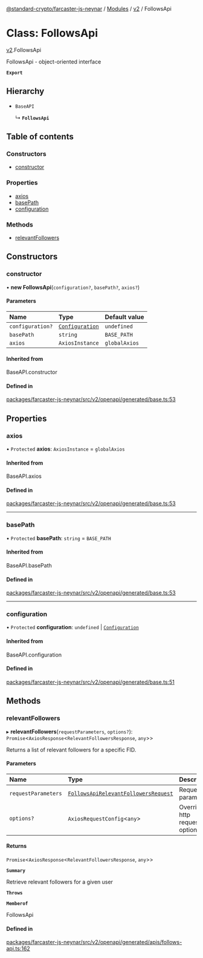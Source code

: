 [@standard-crypto/farcaster-js-neynar](../README.md) / [Modules](../modules.md) / [v2](../modules/v2.md) / FollowsApi

# Class: FollowsApi

[v2](../modules/v2.md).FollowsApi

FollowsApi - object-oriented interface

**`Export`**

## Hierarchy

- `BaseAPI`

  ↳ **`FollowsApi`**

## Table of contents

### Constructors

- [constructor](v2.FollowsApi.md#constructor)

### Properties

- [axios](v2.FollowsApi.md#axios)
- [basePath](v2.FollowsApi.md#basepath)
- [configuration](v2.FollowsApi.md#configuration)

### Methods

- [relevantFollowers](v2.FollowsApi.md#relevantfollowers)

## Constructors

### constructor

• **new FollowsApi**(`configuration?`, `basePath?`, `axios?`)

#### Parameters

| Name | Type | Default value |
| :------ | :------ | :------ |
| `configuration?` | [`Configuration`](v2.Configuration.md) | `undefined` |
| `basePath` | `string` | `BASE_PATH` |
| `axios` | `AxiosInstance` | `globalAxios` |

#### Inherited from

BaseAPI.constructor

#### Defined in

[packages/farcaster-js-neynar/src/v2/openapi/generated/base.ts:53](https://github.com/standard-crypto/farcaster-js/blob/main/packages/farcaster-js-neynar/src/v2/openapi/generated/base.ts#L53)

## Properties

### axios

• `Protected` **axios**: `AxiosInstance` = `globalAxios`

#### Inherited from

BaseAPI.axios

#### Defined in

[packages/farcaster-js-neynar/src/v2/openapi/generated/base.ts:53](https://github.com/standard-crypto/farcaster-js/blob/main/packages/farcaster-js-neynar/src/v2/openapi/generated/base.ts#L53)

___

### basePath

• `Protected` **basePath**: `string` = `BASE_PATH`

#### Inherited from

BaseAPI.basePath

#### Defined in

[packages/farcaster-js-neynar/src/v2/openapi/generated/base.ts:53](https://github.com/standard-crypto/farcaster-js/blob/main/packages/farcaster-js-neynar/src/v2/openapi/generated/base.ts#L53)

___

### configuration

• `Protected` **configuration**: `undefined` \| [`Configuration`](v2.Configuration.md)

#### Inherited from

BaseAPI.configuration

#### Defined in

[packages/farcaster-js-neynar/src/v2/openapi/generated/base.ts:51](https://github.com/standard-crypto/farcaster-js/blob/main/packages/farcaster-js-neynar/src/v2/openapi/generated/base.ts#L51)

## Methods

### relevantFollowers

▸ **relevantFollowers**(`requestParameters`, `options?`): `Promise`<`AxiosResponse`<`RelevantFollowersResponse`, `any`\>\>

Returns a list of relevant followers for a specific FID.

#### Parameters

| Name | Type | Description |
| :------ | :------ | :------ |
| `requestParameters` | [`FollowsApiRelevantFollowersRequest`](../interfaces/v2.FollowsApiRelevantFollowersRequest.md) | Request parameters. |
| `options?` | `AxiosRequestConfig`<`any`\> | Override http request option. |

#### Returns

`Promise`<`AxiosResponse`<`RelevantFollowersResponse`, `any`\>\>

**`Summary`**

Retrieve relevant followers for a given user

**`Throws`**

**`Memberof`**

FollowsApi

#### Defined in

[packages/farcaster-js-neynar/src/v2/openapi/generated/apis/follows-api.ts:162](https://github.com/standard-crypto/farcaster-js/blob/main/packages/farcaster-js-neynar/src/v2/openapi/generated/apis/follows-api.ts#L162)
